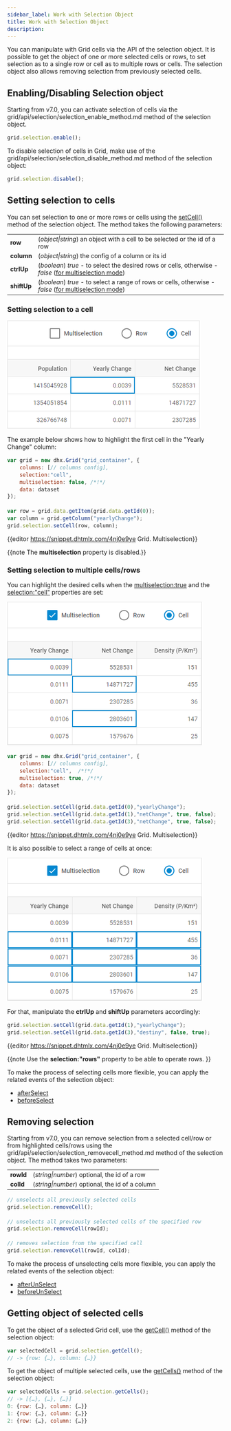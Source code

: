 ```yaml
---
sidebar_label: Work with Selection Object
title: Work with Selection Object
description: 
---          
```


You can manipulate with Grid cells via the API of the selection object. It is possible to get the object of one or more selected cells or rows, to set selection as to a single row or cell as to multiple rows or cells. The selection object also allows removing selection from previously selected cells.

Enabling/Disabling Selection object
---------------------------------

Starting from v7.0, you can activate selection of cells via the grid/api/selection/selection_enable_method.md method of the selection object.

~~~js
grid.selection.enable();
~~~

To disable selection of cells in Grid, make use of the grid/api/selection/selection_disable_method.md method of the selection object:

~~~js
grid.selection.disable();
~~~

Setting selection to cells
-----------------------------

You can set selection to one or more rows or cells using the [setCell()](grid/api/selection/selection_setcell_method.md) method of the selection object. The method takes the following parameters:

<table class="webixdoc_links">
	<tbody>
        <tr>
			<td class="webixdoc_links0"><b>row</b></td>
			<td>(<i>object|string</i>) an object with a cell to be selected or the id of a row</td>
		</tr>
        <tr>
			<td class="webixdoc_links0"><b>column</b></td>
			<td>(<i>object|string</i>) the config of a column or its id</td>
		</tr>
        <tr>
			<td class="webixdoc_links0"><b>ctrlUp</b></td>
			<td>(<i>boolean</i>) <i>true</i> - to select the desired rows or cells, otherwise - <i>false</i> (<a href="https://docs.dhtmlx.com/suite/grid__configuration.html#multipleselectionofgridcells">for multiselection mode</a>)</td>
		</tr>
        <tr>
			<td class="webixdoc_links0"><b>shiftUp</b></td>
			<td>(<i>boolean</i>) <i>true</i> - to select a range of rows or cells, otherwise - <i>false</i> (<a href="https://docs.dhtmlx.com/suite/grid__configuration.html#multipleselectionofgridcells">for multiselection mode</a>)</td>
		</tr>
    </tbody>
</table>

### Setting selection to a cell

![](../assets/grid/set_cell.png)

The example below shows how to highlight the first cell in the "Yearly Change" column:

~~~js
var grid = new dhx.Grid("grid_container", {
    columns: [// columns config],
	selection:"cell",
	multiselection: false, /*!*/
    data: dataset
});

var row = grid.data.getItem(grid.data.getId(0));
var column = grid.getColumn("yearlyChange");
grid.selection.setCell(row, column);
~~~

{{editor    https://snippet.dhtmlx.com/4nj0e9ye	Grid. Multiselection}}

{{note The **multiselection** property is disabled.}}

### Setting selection to multiple cells/rows

You can highlight the desired cells when the [multiselection:true](grid/api/grid_multiselection_config.md) and the [selection:"cell"](grid/api/grid_selection_config.md) properties are set:

![](../assets/grid/desired_setcell.png)

~~~js
var grid = new dhx.Grid("grid_container", {
    columns: [// columns config],
	selection:"cell",  /*!*/
	multiselection: true, /*!*/
    data: dataset
});

grid.selection.setCell(grid.data.getId(0),"yearlyChange");
grid.selection.setCell(grid.data.getId(1),"netChange", true, false);
grid.selection.setCell(grid.data.getId(3),"netChange", true, false);
~~~

{{editor    https://snippet.dhtmlx.com/4nj0e9ye	Grid. Multiselection}}

It is also possible to select a range of cells at once:

![](../assets/grid/range_setcell.png)

For that, manipulate the **ctrlUp** and **shiftUp** parameters accordingly:

~~~js
grid.selection.setCell(grid.data.getId(1),"yearlyChange");
grid.selection.setCell(grid.data.getId(3),"destiny", false, true);
~~~

{{editor    https://snippet.dhtmlx.com/4nj0e9ye	Grid. Multiselection}}

{{note Use the **selection:"rows"** property to be able to operate rows. }}

To make the process of selecting cells more flexible, you can apply the related events of the selection object:

- [afterSelect](grid/api/selection/selection_afterselect_event.md)
- [beforeSelect](grid/api/selection/selection_beforeselect_event.md)


Removing selection
-------------------

Starting from v7.0, you can remove selection from a selected cell/row or from highlighted cells/rows using the grid/api/selection/selection_removecell_method.md method of the selection object. The method takes two parameters:

<table class="webixdoc_links">
	<tbody>
        <tr>
			<td class="webixdoc_links0"><b>rowId</b></td>
			<td>(<i>string|number</i>) optional, the id of a row</td>
		</tr>
        <tr>
			<td class="webixdoc_links0"><b>colId</b></td>
			<td>(<i>string|number</i>) optional, the id of a column</td>
		</tr>
    </tbody>
</table>

~~~js
// unselects all previously selected cells
grid.selection.removeCell();
 
// unselects all previously selected cells of the specified row
grid.selection.removeCell(rowId);
 
// removes selection from the specified cell
grid.selection.removeCell(rowId, colId);
~~~


To make the process of unselecting cells more flexible, you can apply the related events of the selection object:

- [afterUnSelect](grid/api/selection/selection_afterunselect_event.md) 
- [beforeUnSelect](grid/api/selection/selection_beforeunselect_event.md)

Getting object of selected cells
-------------------------------

To get the object of a selected Grid cell, use the [getCell()](grid/api/selection/selection_getcell_method.md) method of the selection object:

~~~js
var selectedCell = grid.selection.getCell();
// -> {row: {…}, column: {…}}
~~~

To get the object of multiple selected cells, use the [getCells()](grid/api/selection/selection_getcells_method.md) method of the selection object:

~~~js
var selectedCells = grid.selection.getCells();
// -> [{…}, {…}, {…}]
0: {row: {…}, column: {…}}
1: {row: {…}, column: {…}}
2: {row: {…}, column: {…}}
~~~
